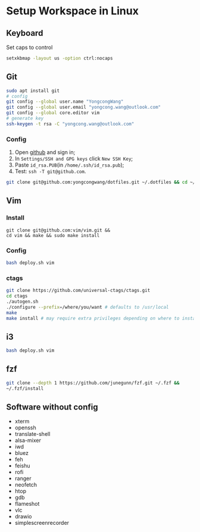 # Setup Workspace in Linux

## Keyboard

Set caps to control

```Bash
setxkbmap -layout us -option ctrl:nocaps
```

## Git

```Bash
sudo apt install git
# config
git config --global user.name "YongcongWang"
git config --global user.email "yongcong.wang@outlook.com"
git config --global core.editor vim
# generate key
ssh-keygen -t rsa -C "yongcong.wang@outlook.com"
```

### Config

1. Open [github](https://github.com/) and sign in;
2. In `Settings/SSH and GPG keys` click `New SSH Key`;
3. Paste `id_rsa.PUB`(in `/home/.ssh/id_rsa.pub`);
4. Test: `ssh -T git@github.com`.

```Bash
git clone git@github.com:yongcongwang/dotfiles.git ~/.dotfiles && cd ~/.dotfiles && bash deploy.sh git
```

## Vim

### Install

```
git clone git@github.com:vim/vim.git &&
cd vim && make && sudo make install
```

### Config

```Bash
bash deploy.sh vim
```

### ctags

```Bash
git clone https://github.com/universal-ctags/ctags.git
cd ctags
./autogen.sh
./configure --prefix=/where/you/want # defaults to /usr/local
make
make install # may require extra privileges depending on where to install
```

## i3

```Bash
bash deploy.sh vim
```

## fzf

```Bash
git clone --depth 1 https://github.com/junegunn/fzf.git ~/.fzf &&
~/.fzf/install
```

## Software without config

- xterm
- openssh
- translate-shell
- alsa-mixer
- iwd
- bluez
- feh
- feishu
- rofi
- ranger
- neofetch
- htop
- gdb
- flameshot
- vlc
- drawio
- simplescreenrecorder
